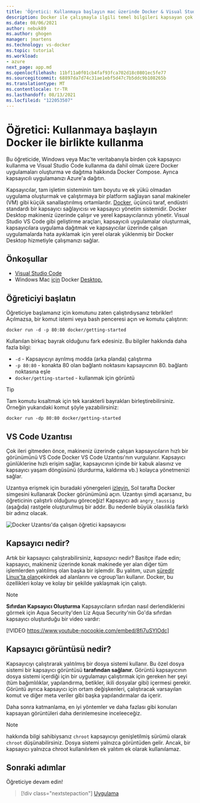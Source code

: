 ```yaml
---
title: 'Öğretici: Kullanmaya başlayın mac üzerinde Docker & Visual Studio Code ile Windows oluşturma'
description: Docker ile çalışmayla ilgili temel bilgileri kapsayan çok adımlı bir öğretici Visual Studio Code.
ms.date: 08/06/2021
author: nebuk89
ms.author: ghogen
manager: jmartens
ms.technology: vs-docker
ms.topic: tutorial
ms.workload:
- azure
next_page: app.md
ms.openlocfilehash: 11bf11a0f01cb4faf93fca702d18c0801ec5fe77
ms.sourcegitcommit: 68897da7d74c31ae1ebf5d47c7b5ddc9b108265b
ms.translationtype: MT
ms.contentlocale: tr-TR
ms.lasthandoff: 08/13/2021
ms.locfileid: "122053507"
---
```

# <a name="tutorial-get-started-with-docker"></a>Öğretici: Kullanmaya başlayın Docker ile birlikte kullanma

Bu öğreticide, Windows veya Mac'te veritabanıyla birden çok kapsayıcı kullanma ve Visual Studio Code kullanma da dahil olmak üzere Docker uygulamaları oluşturma ve dağıtma hakkında Docker Compose. Ayrıca kapsayıcılı uygulamanızı Azure'a dağıtın.

Kapsayıcılar, tam işletim sisteminin tam boyutu ve ek yükü olmadan uygulama oluşturmak ve çalıştırmaya bir platform sağlayan sanal makineler (VM) gibi küçük sanallaştırılmış ortamlardır. [Docker,](https://www.docker.com) üçüncü taraf, endüstri standardı bir kapsayıcı sağlayıcısı ve kapsayıcı yönetim sistemidir. Docker Desktop makineniz üzerinde çalışır ve yerel kapsayıcılarınızı yönetir. Visual Studio VS Code gibi geliştirme araçları, kapsayıcılı uygulamalar oluşturmak, kapsayıcılara uygulama dağıtmak ve kapsayıcılar üzerinde çalışan uygulamalarda hata ayıklamak için yerel olarak yüklenmiş bir Docker Desktop hizmetiyle çalışmanızı sağlar.

## <a name="prerequisites"></a>Önkoşullar

- [Visual Studio Code](https://code.microsoft.com/download)
- Windows Mac [için](https://docs.docker.com/docker-for-windows/install/) Docker [Desktop.](https://docs.docker.com/docker-for-mac/install/)

## <a name="start-the-tutorial"></a>Öğreticiyi başlatın

Öğreticiye başlamanız için komutunu zaten çalıştırdıysanız tebrikler!  Açılmazsa, bir komut istemi veya bash penceresi açın ve komutu çalıştırın:

```cli
docker run -d -p 80:80 docker/getting-started
```

Kullanılan birkaç bayrak olduğunu fark edesiniz. Bu bilgiler hakkında daha fazla bilgi:

- `-d` - Kapsayıcıyı ayrılmış modda (arka planda) çalıştırma
- `-p 80:80` - konakta 80 olan bağlantı noktasını kapsayıcının 80. bağlantı noktasına eşle
- `docker/getting-started` - kullanmak için görüntü

> [!TIP]
> Tam komutu kısaltmak için tek karakterli bayrakları birleştirebilirsiniz.
> Örneğin yukarıdaki komut şöyle yazabilirsiniz:
>
> ```cli
> docker run -dp 80:80 docker/getting-started
> ```

## <a name="the-vs-code-extension"></a>VS Code Uzantısı

Çok ileri gitmeden önce, makineniz üzerinde çalışan kapsayıcıların hızlı bir görünümünü VS Code Docker VS Code Uzantısı'nın vurgulanır. Kapsayıcı günlüklerine hızlı erişim sağlar, kapsayıcının içinde bir kabuk alasınız ve kapsayıcı yaşam döngüsünü (durdurma, kaldırma vb.) kolayca yönetmenizi sağlar.

Uzantıya erişmek için buradaki yönergeleri [izleyin.](https://code.visualstudio.com/docs/containers/overview) Sol tarafta Docker simgesini kullanarak Docker görünümünü açın. Uzantıyı şimdi açarsanız, bu öğreticinin çalıştırlı olduğunu göreceğiz! Kapsayıcı adı `angry_taussig` (aşağıda) rastgele oluşturulmuş bir addır. Bu nedenle büyük olasılıkla farklı bir adınız olacak.

![Docker Uzantısı'da çalışan öğretici kapsayıcısı](media/vs-tutorial-in-extension.png)

## <a name="what-is-a-container"></a>Kapsayıcı nedir?

Artık bir kapsayıcı çalıştırabilirsiniz, *kapsayıcı* nedir? Basitçe ifade edin; kapsayıcı, makineniz üzerinde konak makinede yer alan diğer tüm işlemlerden yalıtılmış olan başka bir işlemdir. Bu yalıtım, uzun [süredir Linux'ta olan](https://medium.com/@saschagrunert/demystifying-containers-part-i-kernel-space-2c53d6979504)çekirdek ad alanlarını ve cgroup'ları kullanır. Docker, bu özellikleri kolay ve kolay bir şekilde yaklaşmak için çalıştı.

> [!NOTE]
> **Sıfırdan Kapsayıcı Oluşturma** Kapsayıcıların sıfırdan nasıl derlendiklerini görmek için Aqua Security'den Liz Aqua Security'nin Go'da sıfırdan kapsayıcı oluşturduğu bir video vardır:
>
> [!VIDEO https://www.youtube-nocookie.com/embed/8fi7uSYlOdc]

## <a name="what-is-a-container-image"></a>Kapsayıcı görüntüsü nedir?

Kapsayıcıyı çalıştırarak yalıtılmış bir dosya sistemi kullanır. Bu özel dosya sistemi bir kapsayıcı görüntüsü **tarafından sağlanır.** Görüntü kapsayıcının dosya sistemi içerdiği için bir uygulamayı çalıştırmak için gereken her şeyi (tüm bağımlılıklar, yapılandırma, betikler, ikili dosyalar gibi) içermesi gerekir. Görüntü ayrıca kapsayıcı için ortam değişkenleri, çalıştıracak varsayılan komut ve diğer meta veriler gibi başka yapılandırmalar da içerir.

Daha sonra katmanlama, en iyi yöntemler ve daha fazlası gibi konuları kapsayan görüntüleri daha derinlemesine inceleeceğiz.

> [!NOTE]
> hakkında bilgi sahibiysanız `chroot` kapsayıcıyı genişletilmiş sürümü olarak `chroot` düşünabilirsiniz. Dosya sistemi yalnızca görüntüden gelir. Ancak, bir kapsayıcı yalnızca chroot kullanılırken ek yalıtım ek olarak kullanılamaz.

## <a name="next-steps"></a>Sonraki adımlar

Öğreticiye devam edin!

> [!div class="nextstepaction"]
> [Uygulama](your-application.md)
